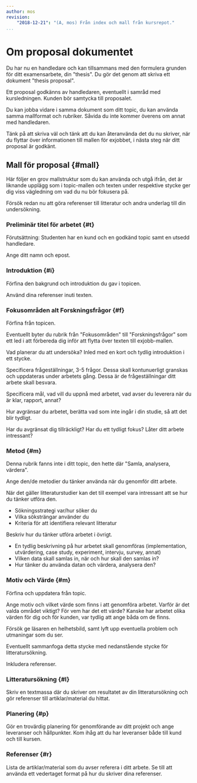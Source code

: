 ```yaml
---
author: mos
revision:
    "2018-12-21": "(A, mos) Från index och mall från kursrepot."
...
```

Om proposal dokumentet
=======================

Du har nu en handledare och kan tillsammans med den formulera grunden för ditt examensarbete, din "thesis". Du gör det genom att skriva ett dokument "thesis proposal".

Ett proposal godkänns av handledaren, eventuellt i samråd med kursledningen. Kunden bör samtycka till proposalet.

Du kan jobba vidare i samma dokument som ditt topic, du kan använda samma mallformat och rubriker. Såvida du inte kommer överens om annat med handledaren.

Tänk på att skriva väl och tänk att du kan återanvända det du nu skriver, när du flyttar över informationen till mallen för exjobbet, i nästa steg när ditt proposal är godkänt.



Mall för proposal {#mall}
-----------------------

Här följer en grov mallstruktur som du kan använda och utgå ifrån, det är liknande upplägg som i topic-mallen och texten under respektive stycke ger dig viss vägledning om vad du nu bör fokusera på.

Försök redan nu att göra referenser till litteratur och andra underlag till din undersökning.



### Preliminär titel för arbetet {#t}

Förutsättning: Studenten har en kund och en godkänd topic samt en utsedd handledare.

Ange ditt namn och epost.



### Introduktion {#i}

Förfina den bakgrund och introduktion du gav i topicen.

Använd dina referenser inuti texten.



### Fokusområden alt Forskningsfrågor {#f}

Förfina från topicen.

Eventuellt byter du rubrik från "Fokusområden" till "Forskningsfrågor" som ett led i att förbereda dig inför att flytta över texten till exjobb-mallen.

Vad planerar du att undersöka? Inled med en kort och tydlig introduktion i ett stycke.

Specificera frågeställningar, 3-5 frågor. Dessa skall kontunuerligt granskas och uppdateras under arbetets gång. Dessa är de frågeställningar ditt arbete skall besvara.

Specificera mål, vad vill du uppnå med arbetet, vad avser du leverera när du är klar, rapport, annat?

Hur avgränsar du arbetet, berätta vad som inte ingår i din studie, så att det blir tydligt.

Har du avgränsat dig tillräckligt? Har du ett tydligt fokus? Låter ditt arbete intressant?



### Metod {#m}

Denna rubrik fanns inte i ditt topic, den hette där "Samla, analysera, värdera".

Ange den/de metodier du tänker använda när du genomför ditt arbete.

När det gäller litteraturstudier kan det till exempel vara intressant att se hur du tänker utföra den.

* Sökningsstrategi var/hur söker du
* Vilka söksträngar använder du
* Kriteria för att identifiera relevant litteratur

Beskriv hur du tänker utföra arbetet i övrigt.

* En tydlig beskrivning på hur arbetet skall genomföras (implementation, utvärdering, case study, experiment, intervju, survey, annat)
* Vilken data skall samlas in, när och hur skall den samlas in?
* Hur tänker du använda datan och värdera, analysera den?



### Motiv och Värde {#m}

Förfina och uppdatera från topic.

Ange motiv och vilket värde som finns i att genomföra arbetet. Varför är det valda området viktigt? För vem har det ett värde? Kanske har arbetet olika värden för dig och för kunden, var tydlig att ange båda om de finns.

Försök ge läsaren en helhetsbild, samt lyft upp eventuella problem och utmaningar som du ser.

Eventuellt sammanfoga detta stycke med nedanstående stycke för litteratursökning.

Inkludera referenser.



### Litteratursökning {#l}

Skriv en textmassa där du skriver om resultatet av din litteratursökning och gör referenser till artiklar/material du hittat.



### Planering {#p}

Gör en trovärdig planering för genomförande av ditt projekt och ange leveranser och hållpunkter. Kom ihåg att du har leveranser både till kund och till kursen.



### Referenser {#r}

Lista de artiklar/material som du avser referera i ditt arbete. Se till att använda ett vedertaget format på hur du skriver dina referenser.
